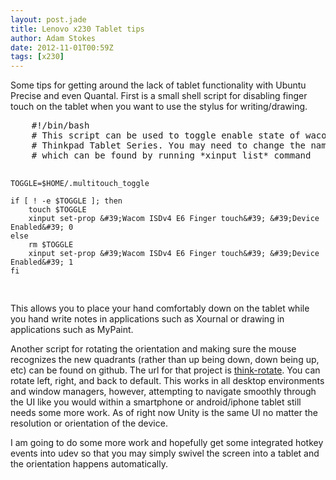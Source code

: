 ```yaml
---
layout: post.jade
title: Lenovo x230 Tablet tips
author: Adam Stokes
date: 2012-11-01T00:59Z
tags: [x230]
---
```

<p>Some tips for getting around the lack of tablet functionality with Ubuntu Precise and even Quantal. First is a small shell script for disabling finger touch on the tablet when you want to use the stylus for writing/drawing.</p>
<pre class=&#34;prettyprint&#34;>
    #!/bin/bash
    # This script can be used to toggle enable state of wacom multitouch screen for
    # Thinkpad Tablet Series. You may need to change the name of multitouch device 
    # which can be found by running *xinput list* command

    TOGGLE=$HOME/.multitouch_toggle

    if [ ! -e $TOGGLE ]; then
        touch $TOGGLE
        xinput set-prop &#39;Wacom ISDv4 E6 Finger touch&#39; &#39;Device Enabled&#39; 0
    else
        rm $TOGGLE
        xinput set-prop &#39;Wacom ISDv4 E6 Finger touch&#39; &#39;Device Enabled&#39; 1
    fi
</pre>
<p>This allows you to place your hand comfortably down on the tablet while you hand write notes in applications such as Xournal or drawing in applications such as MyPaint.</p>
<p>Another script for rotating the orientation and making sure the mouse recognizes the new quadrants (rather than up being down, down being up, etc) can be found on github. The url for that project is <a href=&#34;https://github.com/martin-ueding/think-rotate.git&#34;>think-rotate</a>. You can rotate left, right, and back to default. This works in all desktop environments and window managers, however, attempting to navigate smoothly through the UI like you would within a smartphone or android/iphone tablet still needs some more work. As of right now Unity is the same UI no matter the resolution or orientation of the device.</p>
<p>I am going to do some more work and hopefully get some integrated hotkey events into udev so that you may simply swivel the screen into a tablet and the orientation happens automatically.</p>
